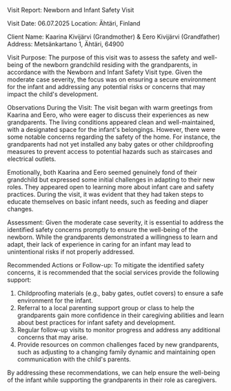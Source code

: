  Visit Report: Newborn and Infant Safety Visit

Visit Date: 06.07.2025
Location: Ähtäri, Finland

Client Name: Kaarina Kivijärvi (Grandmother) & Eero Kivijärvi (Grandfather)
Address: Metsänkartano 1, Ähtäri, 64900

Visit Purpose: The purpose of this visit was to assess the safety and well-being of the newborn grandchild residing with the grandparents, in accordance with the Newborn and Infant Safety Visit type. Given the moderate case severity, the focus was on ensuring a secure environment for the infant and addressing any potential risks or concerns that may impact the child's development.

Observations During the Visit: The visit began with warm greetings from Kaarina and Eero, who were eager to discuss their experiences as new grandparents. The living conditions appeared clean and well-maintained, with a designated space for the infant's belongings. However, there were some notable concerns regarding the safety of the home. For instance, the grandparents had not yet installed any baby gates or other childproofing measures to prevent access to potential hazards such as staircases and electrical outlets.

Emotionally, both Kaarina and Eero seemed genuinely fond of their grandchild but expressed some initial challenges in adapting to their new roles. They appeared open to learning more about infant care and safety practices. During the visit, it was evident that they had taken steps to educate themselves on basic infant needs, such as feeding and diaper changes.

Assessment: Given the moderate case severity, it is essential to address the identified safety concerns promptly to ensure the well-being of the newborn. While the grandparents demonstrated a willingness to learn and adapt, their lack of experience in caring for an infant may lead to unintentional risks if not properly addressed.

Recommended Actions or Follow-up: To mitigate the identified safety concerns, it is recommended that the social services provide the following support:

1. Childproofing materials (e.g., baby gates, outlet covers) to ensure a safe environment for the infant.
2. Referral to a local parenting support group or class to help the grandparents gain more confidence in their caregiving abilities and learn about best practices for infant safety and development.
3. Regular follow-up visits to monitor progress and address any additional concerns that may arise.
4. Provide resources on common challenges faced by new grandparents, such as adjusting to a changing family dynamic and maintaining open communication with the child's parents.

By addressing these recommendations, we can help ensure the well-being of the infant while supporting the grandparents in their role as caregivers.